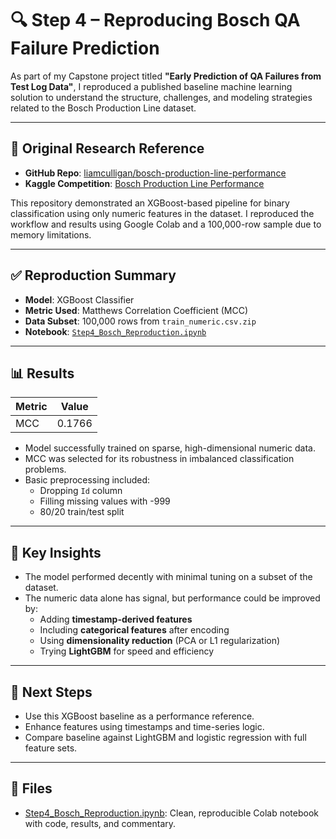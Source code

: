 # 🔍 Step 4 – Reproducing Bosch QA Failure Prediction

As part of my Capstone project titled **"Early Prediction of QA Failures from Test Log Data"**, I reproduced a published baseline machine learning solution to understand the structure, challenges, and modeling strategies related to the Bosch Production Line dataset.

---

## 📂 Original Research Reference

- **GitHub Repo**: [liamculligan/bosch-production-line-performance](https://github.com/liamculligan/bosch-production-line-performance)
- **Kaggle Competition**: [Bosch Production Line Performance](https://www.kaggle.com/competitions/bosch-production-line-performance)

This repository demonstrated an XGBoost-based pipeline for binary classification using only numeric features in the dataset. I reproduced the workflow and results using Google Colab and a 100,000-row sample due to memory limitations.

---

## ✅ Reproduction Summary

- **Model**: XGBoost Classifier
- **Metric Used**: Matthews Correlation Coefficient (MCC)
- **Data Subset**: 100,000 rows from `train_numeric.csv.zip`
- **Notebook**: [`Step4_Bosch_Reproduction.ipynb`](./Step4_Bosch_Reproduction.ipynb)

---

## 📊 Results

| Metric | Value     |
|--------|-----------|
| MCC    | 0.1766    |

- Model successfully trained on sparse, high-dimensional numeric data.
- MCC was selected for its robustness in imbalanced classification problems.
- Basic preprocessing included:
  - Dropping `Id` column
  - Filling missing values with -999
  - 80/20 train/test split

---

## 🧠 Key Insights

- The model performed decently with minimal tuning on a subset of the dataset.
- The numeric data alone has signal, but performance could be improved by:
  - Adding **timestamp-derived features**
  - Including **categorical features** after encoding
  - Using **dimensionality reduction** (PCA or L1 regularization)
  - Trying **LightGBM** for speed and efficiency

---

## 🚀 Next Steps

- Use this XGBoost baseline as a performance reference.
- Enhance features using timestamps and time-series logic.
- Compare baseline against LightGBM and logistic regression with full feature sets.

---

## 🔗 Files

- [Step4_Bosch_Reproduction.ipynb](./Step4_Bosch_Reproduction.ipynb): Clean, reproducible Colab notebook with code, results, and commentary.
